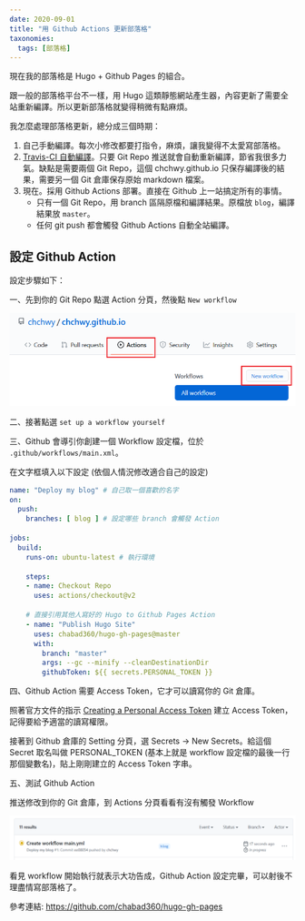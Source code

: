 ```yaml
---
date: 2020-09-01
title: "用 Github Actions 更新部落格"
taxonomies:
  tags: [部落格]
---
```


現在我的部落格是 Hugo + Github Pages 的組合。

跟一般的部落格平台不一樣，用 Hugo 這類靜態網站產生器，內容更新了需要全站重新編譯。所以更新部落格就變得稍微有點麻煩。

我怎麼處理部落格更新，總分成三個時期：

1. 自己手動編譯。每次小修改都要打指令，麻煩，讓我變得不太愛寫部落格。
2. [Travis-CI 自動編譯][travisci]。只要 Git Repo 推送就會自動重新編譯，節省我很多力氣。缺點是需要兩個 Git Repo，這個 chchwy.github.io 只保存編譯後的結果，需要另一個 Git 倉庫保存原始 markdown 檔案。
3. 現在。採用 Github Actions 部署。直接在 Github 上一站搞定所有的事情。
    - 只有一個 Git Repo，用 branch 區隔原檔和編譯結果。原檔放 `blog`，編譯結果放 `master`。
    - 任何 git push 都會觸發 Github Actions 自動全站編譯。

[travisci]: https://docs.travis-ci.com/user/deployment/pages/

## 設定 Github Action 

設定步驟如下：

一、先到你的 Git Repo 點選 Action 分頁，然後點 `New workflow`

![](/img/github-action-01.png)

二、接著點選 `set up a workflow yourself`

三、Github 會導引你創建一個 Workflow 設定檔，位於 `.github/workflows/main.xml`。

在文字框填入以下設定 (依個人情況修改適合自己的設定)

```yml
name: "Deploy my blog" # 自己取一個喜歡的名字
on:
  push:
    branches: [ blog ] # 設定哪些 branch 會觸發 Action

jobs:
  build:
    runs-on: ubuntu-latest # 執行環境

    steps:
    - name: Checkout Repo
      uses: actions/checkout@v2

    # 直接引用其他人寫好的 Hugo to Github Pages Action
    - name: "Publish Hugo Site"
      uses: chabad360/hugo-gh-pages@master 
      with:
        branch: "master"
        args: --gc --minify --cleanDestinationDir
        githubToken: ${{ secrets.PERSONAL_TOKEN }}
```

四、Github Action 需要 Access Token，它才可以讀寫你的 Git 倉庫。

照著官方文件的指示 [Creating a Personal Access Token][create-token] 建立 Access Token，記得要給予適當的讀寫權限。

接著到 Github 倉庫的 Setting 分頁，選 Secrets -> New Secrets。給這個 Secret 取名叫做 PERSONAL_TOKEN (基本上就是 workflow 設定檔的最後一行那個變數名)，貼上剛剛建立的 Access Token 字串。 

[create-token]: https://docs.github.com/en/github/authenticating-to-github/creating-a-personal-access-token

五、測試 Github Action

推送修改到你的 Git 倉庫，到 Actions 分頁看看有沒有觸發 Workflow

![](/img/github-action-03.png)

看見 workflow 開始執行就表示大功告成，Github Action 設定完畢，可以射後不理盡情寫部落格了。

參考連結: <https://github.com/chabad360/hugo-gh-pages>



